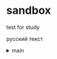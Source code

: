 sandbox
=======

test for study

русский текст

<details>
    <summary>
        main
    </summary>
  asdfasdf
  asdfasdf
  asdfasdf
</details>  

<!-- 
comment 
more
more
-->
